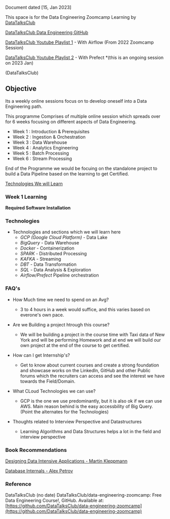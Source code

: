 Document dated [15, Jan 2023]


This space is for the Data Engineering Zoomcamp Learning by [DataTalksClub](https://datatalks.club/)

[DataTalksClub Data Engineering GitHub](https://github.com/DataTalksClub/data-engineering-zoomcamp)

[DataTalksClub Youtube Playlist 1](https://www.youtube.com/watch?v=bkJZDmreIpA&list=PL3MmuxUbc_hKVX8VnwWCPaWlIHf1qmg8s) - With Airflow (From 2022 Zoomcamp Session)

[DataTalksClub Youtube Playlist 2](https://www.youtube.com/watch?v=-zpVha7bw5A&list=PL3MmuxUbc_hJjEePXIdE-LVUx_1ZZjYGW) - With Prefect *(this is an ongoing session on 2023 Jan)

(DataTalksClub)

## Objective 

Its a weekly online sessions focus on to develop oneself into a Data Engineering path. 

This programme Comprises of multiple online session which spreads over for 6 weeks focusing on different aspects of Data Engineering.

* Week 1	:	Introduction & Prerequisites
* Week 2	:	Ingestion & Orchestration
* Week 3	:	Data Warehouse
* Week 4	:	Analytics Engineering
* Week 5	:	Batch Processing
* Week 6	:	Stream Processing

End of the Programme we would be focuing on the standalone project to build a Data Pipeline based on the learning to get Certified.

[Technologies We will Learn](#Technologies)

### Week 1 Learning

**Required Software Installation**



### Technologies

* Technologies and sections which we will learn here
	* *GCP (Google Cloud Platform)* - Data Lake
	* *BigQuery* - Data Warehouse
	* *Docker* - Containerization
	* *SPARK* - Distributed Processing
	* *KAFKA* - Streaming
	* *DBT* - Data Transformation
	* *SQL* - Data Analysis & Exploration
	* *Airflow/Prefect* Pipeline orchestration

### FAQ's

* How Much time we need to spend on an Avg?
   * 3 to 4 hours in a week would suffice, and this varies based on everone's own  pace.
   
* Are we Building a project htrough this course?
   * We will be building a project in the course time with Taxi data of New York and will be performing Homework and at end we will build our own project at the end of the course to get certified.
* How can I get Internship's?
   * Get to know about current courses and create a strong foundation and showcase works on the LinkedIn, GitHub and other Public forums which the recruiters can access and see the interest we have towards the Field/Domain.
   
* What CLoud Technologies we can use?
   * GCP is the one we use predominantly, but it is also ok if we can use AWS. Main reason behind is the easy accessbility of Big Query. (Point the alternates for the Technologies)



* Thoughts related to Interview Perspective and Datastructures
	* Learning Algorithms and Data Structures helps a lot in the field and interview perspective


### Book Recommendations

[Designing Data Intensive Applications - Martin Kleppmann](https://learning.oreilly.com/library/view/designing-data-intensive-applications/9781491903063/)

[Database Internals - Alex Petrov](https://learning.oreilly.com/library/view/database-internals/9781492040330/)

### Reference

DataTalksClub (no date) DataTalksClub/data-engineering-zoomcamp: Free Data Engineering Course!, GitHub. Available at: [https://github.com/DataTalksClub/data-engineering-zoomcamp](https://github.com/DataTalksClub/data-engineering-zoomcamp)  

